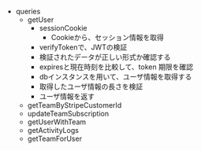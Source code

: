 - queries
  - getUser
    - sessionCookie
      - Cookieから、セッション情報を取得
    - verifyTokenで、JWTの検証
    - 検証されたデータが正しい形式か確認する
    - expiresと現在時刻を比較して、token 期限を確認
    - dbインスタンスを用いて、ユーザ情報を取得する
    - 取得したユーザ情報の長さを検証
    - ユーザ情報を返す
  - getTeamByStripeCustomerId
  - updateTeamSubscription
  - getUserWithTeam
  - getActivityLogs
  - getTeamForUser
